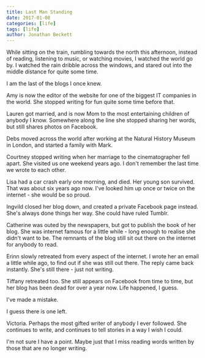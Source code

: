 ```yaml
---
title: Last Man Standing
date: 2017-01-08
categories: [life]
tags: [life]
author: Jonathan Beckett
---
```


While sitting on the train, rumbling towards the north this afternoon, instead of reading, listening to music, or watching movies, I watched the world go by. I watched the rain dribble across the windows, and stared out into the middle distance for quite some time.

I am the last of the blogs I once knew.

Amy is now the editor of the website for one of the biggest IT companies in the world. She stopped writing for fun quite some time before that.

Lauren got married, and is now Mom to the most entertaining children of anybody I know. Somewhere along the line she stopped sharing her words, but still shares photos on Facebook.

Debs moved across the world after working at the Natural History Museum in London, and started a family with Mark.

Courtney stopped writing when her marriage to the cinematographer fell apart. She visited us one weekend years ago. I don't remember the last time we wrote to each other.

Lisa had a car crash early one morning, and died. Her young son survived. That was about six years ago now. I've looked him up once or twice on the internet - she would be so proud.

Ingvild closed her blog down, and created a private Facebook page instead. She's always done things her way. She could have ruled Tumblr.

Catherine was outed by the newspapers, but got to publish the book of her blog. She was internet famous for a little while - long enough to realise she didn't want to be. The remnants of the blog still sit out there on the internet for anybody to read.

Erinn slowly retreated from every aspect of the internet. I wrote her an email a little while ago, to find out if she was still out there. The reply came back instantly. She's still there - just not writing.

Tiffany retreated too. She still appears on Facebook from time to time, but her blog has been dead for over a year now. Life happened, I guess.

I've made a mistake.

I guess there is one left.

Victoria. Perhaps the most gifted writer of anybody I ever followed. She continues to write, and continues to tell stories in a way I wish I could.

I'm not sure I have a point. Maybe just that I miss reading words written by those that are no longer writing.